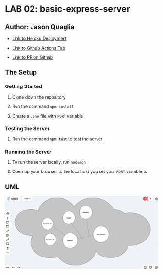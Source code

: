 # LAB 02: basic-express-server

## Author: Jason Quaglia

- [Link to Heroku Deployment](https://basic-express-server-jquaglia.herokuapp.com/)

- [Link to Github Actions Tab](https://github.com/jquaglia/basic-express-server/actions)

- [Link to PR on Github](https://github.com/jquaglia/basic-express-server/pull/1)

## The Setup

### Getting Started

1. Clone down the repository

1. Run the command `npm install`

1. Create a `.env` file with `PORT` variable

### Testing the Server

1. Run the command `npm test` to test the server

### Running the Server

1. To run the server locally, run `nodemon`

1. Open up your browser to the localhost you set your `PORT` variable to

## UML

![UML Diagram](./assets/UML.png)
